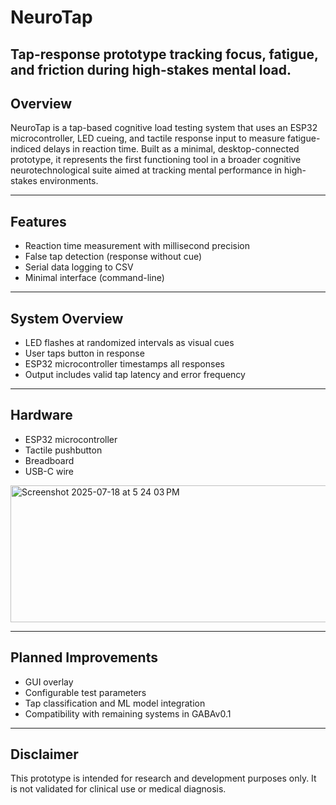 # NeuroTap
Tap-response prototype tracking focus, fatigue, and friction during high-stakes mental load.
------------------

## Overview

NeuroTap is a tap-based cognitive load testing system that uses an ESP32 microcontroller, LED cueing, and tactile response input to measure fatigue-indiced delays in reaction time. Built as a minimal, desktop-connected prototype, it represents the first functioning tool in a broader cognitive neurotechnological suite aimed at tracking mental performance in high-stakes environments.

------------------

## Features
- Reaction time measurement with millisecond precision
- False tap detection (response without cue)
- Serial data logging to CSV
- Minimal interface (command-line)

------------------

## System Overview
- LED flashes at randomized intervals as visual cues
- User taps button in response
- ESP32 microcontroller timestamps all responses
- Output includes valid tap latency and error frequency

------------------

## Hardware 
- ESP32 microcontroller
- Tactile pushbutton
- Breadboard
- USB-C wire

<img width="569" height="219" alt="Screenshot 2025-07-18 at 5 24 03 PM" src="https://github.com/user-attachments/assets/0d59de1f-27f9-4fce-96e3-34a93c69c34a" />

------------------

## Planned Improvements
- GUI overlay
- Configurable test parameters
- Tap classification and ML model integration
- Compatibility with remaining systems in GABAv0.1

------------------

## Disclaimer

This prototype is intended for research and development purposes only. 
It is not validated for clinical use or medical diagnosis.

